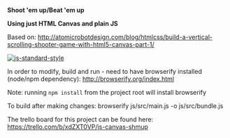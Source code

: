 **Shoot 'em up/Beat 'em up**

**Using just HTML Canvas and plain JS**

Based on: http://atomicrobotdesign.com/blog/htmlcss/build-a-vertical-scrolling-shooter-game-with-html5-canvas-part-1/

[![js-standard-style](https://cdn.rawgit.com/standard/standard/master/badge.svg)](http://standardjs.com)

In order to modify, build and run - need to have browserify installed (node/npm dependency):
http://browserify.org/index.html

Note: running `npm install` from the project root will install browserify

To build after making changes:
browserify js/src/main.js -o js/src/bundle.js

The trello board for this project can be found here:
https://trello.com/b/xdZXT0VP/js-canvas-shmup
